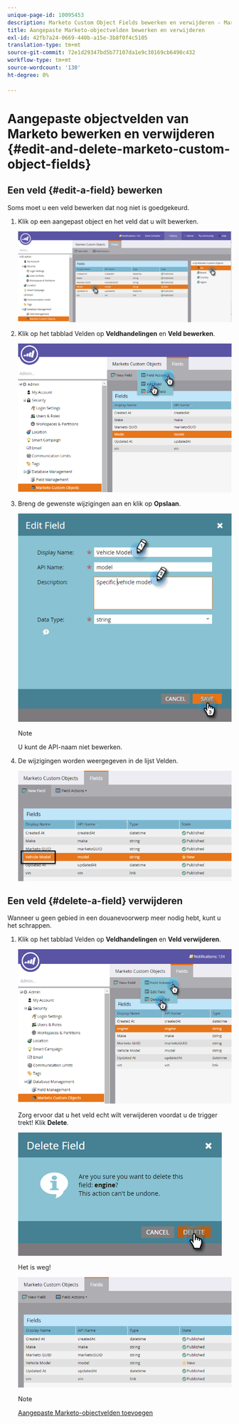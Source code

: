 ```yaml
---
unique-page-id: 10095453
description: Marketo Custom Object Fields bewerken en verwijderen - Marketo Docs - Productdocumentatie
title: Aangepaste Marketo-objectvelden bewerken en verwijderen
exl-id: 42fb7a24-0669-440b-a15e-3b8f0f4c5105
translation-type: tm+mt
source-git-commit: 72e1d29347bd5b77107da1e9c30169cb6490c432
workflow-type: tm+mt
source-wordcount: '130'
ht-degree: 0%

---
```


# Aangepaste objectvelden van Marketo bewerken en verwijderen {#edit-and-delete-marketo-custom-object-fields}

## Een veld {#edit-a-field} bewerken

Soms moet u een veld bewerken dat nog niet is goedgekeurd.

1. Klik op een aangepast object en het veld dat u wilt bewerken.

   ![](assets/image2015-10-2-10-3a55-3a1.png)

1. Klik op het tabblad Velden op **Veldhandelingen** en **Veld bewerken**.

   ![](assets/image2015-10-2-10-3a53-3a26.png)

1. Breng de gewenste wijzigingen aan en klik op **Opslaan**.

   ![](assets/image2015-10-2-10-3a58-3a56.png)

   >[!NOTE]
   >
   >U kunt de API-naam niet bewerken.

1. De wijzigingen worden weergegeven in de lijst Velden.

   ![](assets/image2015-10-2-11-3a1-3a13.png)

## Een veld {#delete-a-field} verwijderen

Wanneer u geen gebied in een douanevoorwerp meer nodig hebt, kunt u het schrappen.

1. Klik op het tabblad Velden op **Veldhandelingen** en **Veld verwijderen**.

   ![](assets/image2015-10-2-11-3a11-3a20.png)

   Zorg ervoor dat u het veld echt wilt verwijderen voordat u de trigger trekt! Klik **Delete**.

   ![](assets/image2015-10-2-11-3a14-3a5.png)

   Het is weg!

   ![](assets/image2015-10-2-11-3a15-3a48.png)

   >[!NOTE]
   >
   >[Aangepaste Marketo-objectvelden toevoegen](/help/marketo/product-docs/administration/marketo-custom-objects/add-marketo-custom-object-fields.md)
